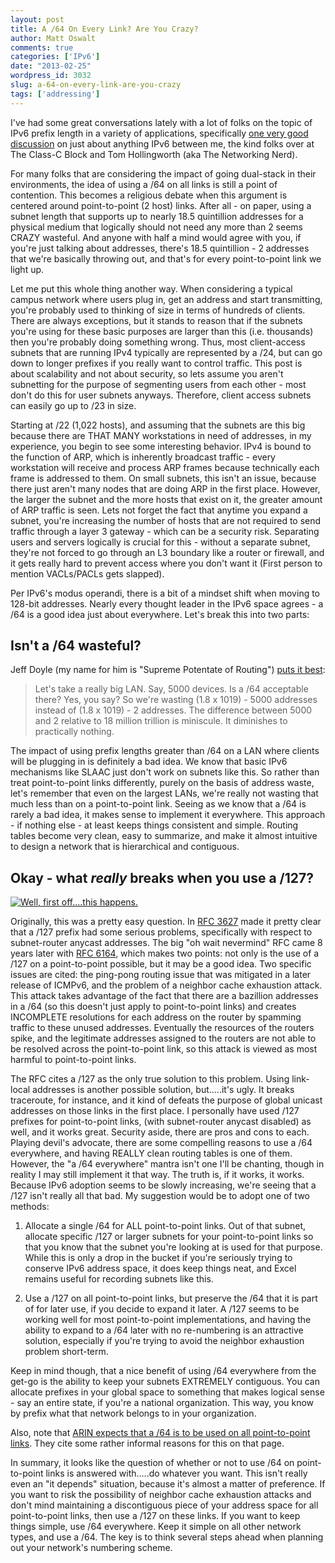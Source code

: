 ```yaml
---
layout: post
title: A /64 On Every Link? Are You Crazy?
author: Matt Oswalt
comments: true
categories: ['IPv6']
date: "2013-02-25"
wordpress_id: 3032
slug: a-64-on-every-link-are-you-crazy
tags: ['addressing']
---
```



I've had some great conversations lately with a lot of folks on the topic of IPv6 prefix length in a variety of applications, specifically [one very good discussion](http://classcblock.com/2013/01/14/show-8-poking-ipv6-with-a-stick/) on just about anything IPv6 between me, the kind folks over at The Class-C Block and Tom Hollingworth (aka The Networking Nerd).

For many folks that are considering the impact of going dual-stack in their environments, the idea of using a /64 on all links is still a point of contention. This becomes a religious debate when this argument is centered around point-to-point (2 host) links. After all - on paper, using a subnet length that supports up to nearly 18.5 quintillion addresses for a physical medium that logically should not need any more than 2 seems CRAZY wasteful. And anyone with half a mind would agree with you, if you're just talking about addresses, there's 18.5 quintillion - 2 addresses that we're basically throwing out, and that's for every point-to-point link we light up.

Let me put this whole thing another way. When considering a typical campus network where users plug in, get an address and start transmitting, you're probably used to thinking of size in terms of hundreds of clients. There are always exceptions, but it stands to reason that if the subnets you're using for these basic purposes are larger than this (i.e. thousands) then you're probably doing something wrong. Thus, most client-access subnets that are running IPv4 typically are represented by a /24, but can go down to longer prefixes if you really want to control traffic. This post is about scalability and not about security, so lets assume you aren't subnetting for the purpose of segmenting users from each other - most don't do this for user subnets anyways. Therefore, client access subnets can easily go up to /23 in size.

Starting at /22 (1,022 hosts), and assuming that the subnets are this big because there are THAT MANY workstations in need of addresses, in my experience, you begin to see some interesting behavior. IPv4 is bound to the function of ARP, which is inherently broadcast traffic - every workstation will receive and process ARP frames because technically each frame is addressed to them. On small subnets, this isn't an issue, because there just aren't many nodes that are doing ARP in the first place. However, the larger the subnet and the more hosts that exist on it, the greater amount of ARP traffic is seen. Lets not forget the fact that anytime you expand a subnet, you're increasing the number of hosts that are not required to send traffic through a layer 3 gateway - which can be a security risk. Separating users and servers logically is crucial for this - without a separate subnet, they're not forced to go through an L3 boundary like a router or firewall, and it gets really hard to prevent access where you don't want it (First person to mention VACLs/PACLs gets slapped).

Per IPv6's modus operandi, there is a bit of a mindset shift when moving to 128-bit addresses. Nearly every thought leader in the IPv6 space agrees - a /64 is a good idea just about everywhere. Let's break this into two parts:

## Isn't a /64 wasteful?

Jeff Doyle (my name for him is "Supreme Potentate of Routing") [puts it best](http://www.networkcomputing.com/ipv6-tech-center/the-fear-and-loathing-of-64s-on-point-to/231700160?pgno=1):

> Let's take a really big LAN. Say, 5000 devices. Is a /64 acceptable there? Yes, you say? So we're wasting (1.8 x 1019) - 5000 addresses instead of (1.8 x 1019) - 2 addresses. The difference between 5000 and 2 relative to 18 million trillion is miniscule. It diminishes to practically nothing.

The impact of using prefix lengths greater than /64 on a LAN where clients will be plugging in is definitely a bad idea. We know that basic IPv6 mechanisms like SLAAC just don't work on subnets like this. So rather than treat point-to-point links differently, purely on the basis of address waste, let's remember that even on the largest LANs, we're really not wasting that much less than on a point-to-point link. Seeing as we know that a /64 is rarely a bad idea, it makes sense to implement it everywhere. This approach - if nothing else - at least keeps things consistent and simple. Routing tables become very clean, easy to summarize, and make it almost intuitive to design a network that is hierarchical and contiguous.

## Okay - what *really* breaks when you use a /127?

[![Well, first off....this happens.](assets/2013/02/2588900543_b74701c1cd.jpg)](assets/2013/02/2588900543_b74701c1cd.jpg)

Originally, this was a pretty easy question. In [RFC 3627](http://tools.ietf.org/html/rfc3627) made it pretty clear that a /127 prefix had some serious problems, specifically with respect to subnet-router anycast addresses. The big "oh wait nevermind" RFC came 8 years later with [RFC 6164](http://tools.ietf.org/html/rfc6164), which makes two points: not only is the use of a /127 on a point-to-point possible, but it may be a good idea. Two specific issues are cited: the ping-pong routing issue that was mitigated in a later release of ICMPv6, and the problem of a neighbor cache exhaustion attack. This attack takes advantage of the fact that there are a bazillion addresses in a /64 (so this doesn't just apply to point-to-point links) and creates INCOMPLETE resolutions for each address on the router by spamming traffic to these unused addresses. Eventually the resources of the routers spike, and the legitimate addresses assigned to the routers are not able to be resolved across the point-to-point link, so this attack is viewed as most harmful to point-to-point links.

The RFC cites a /127 as the only true solution to this problem. Using link-local addresses is another possible solution, but.....it's ugly. It breaks traceroute, for instance, and it kind of defeats the purpose of global unicast addresses on those links in the first place. I personally have used /127 prefixes for point-to-point links, (with subnet-router anycast disabled) as well, and it works great. Security aside, there are pros and cons to each. Playing devil's advocate, there are some compelling reasons to use a /64 everywhere, and having REALLY clean routing tables is one of them. However, the "a /64 everywhere" mantra isn't one I'll be chanting, though in reality I may still implement it that way. The truth is, if it works, it works. Because IPv6 adoption seems to be slowly increasing, we're seeing that a /127 isn't really all that bad. My suggestion would be to adopt one of two methods:
	
  1. Allocate a single /64 for ALL point-to-point links. Out of that subnet, allocate specific /127 or larger subnets for your point-to-point links so that you know that the subnet you're looking at is used for that purpose. While this is only a drop in the bucket if you're seriously trying to conserve IPv6 address space, it does keep things neat, and Excel remains useful for recording subnets like this.

  2. Use a /127 on all point-to-point links, but preserve the /64 that it is part of for later use, if you decide to expand it later. A /127 seems to be working well for most point-to-point implementations, and having the ability to expand to a /64 later with no re-numbering is an attractive solution, especially if you're trying to avoid the neighbor exhaustion problem short-term.

Keep in mind though, that a nice benefit of using /64 everywhere from the get-go is the ability to keep your subnets EXTREMELY contiguous. You can allocate prefixes in your global space to something that makes logical sense - say an entire state, if you're a national organization. This way, you know by prefix what that network belongs to in your organization.

Also, note that [ARIN expects that a /64 is to be used on all point-to-point links](http://vermin.arin.net/index.php/IPv6_Addressing_Plans). They cite some rather informal reasons for this on that page.

In summary, it looks like the question of whether or not to use /64 on point-to-point links is answered with.....do whatever you want. This isn't really even an "it depends" situation, because it's almost a matter of preference. If you want to risk the possibility of neighbor cache exhaustion attacks and don't mind maintaining a discontiguous piece of your address space for all point-to-point links, then use a /127 on these links. If you want to keep things simple, use /64 everywhere. Keep it simple on all other network types, and use a /64. The key is to think several steps ahead when planning out your network's numbering scheme.
